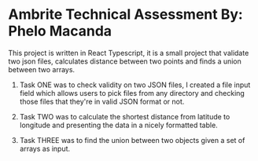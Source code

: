 # Ambrite Technical Assessment By: Phelo Macanda

This project is written in React Typescript, it is a small project that validate two json files, calculates distance
between two points and finds a union between two arrays.

1. Task ONE was to check validity on two JSON files, I created a file input field which allows users to pick
files from any directory and checking those files that they're in valid JSON format or not.

2. Task TWO was to calculate the shortest distance from latitude to longitude and presenting the data in a
nicely formatted table.

3. Task THREE was to find the union between two objects given a set of arrays as input.
